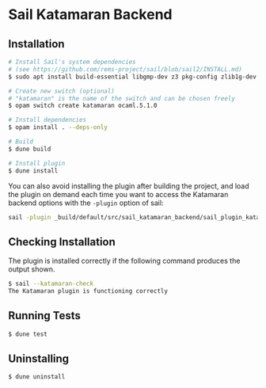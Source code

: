 # Sail Katamaran Backend

## Installation

```sh
# Install Sail's system dependencies
# (see https://github.com/rems-project/sail/blob/sail2/INSTALL.md)
$ sudo apt install build-essential libgmp-dev z3 pkg-config zlib1g-dev

# Create new switch (optional)
# "katamaran" is the name of the switch and can be chosen freely
$ opam switch create katamaran ocaml.5.1.0

# Install dependencies
$ opam install . --deps-only

# Build
$ dune build

# Install plugin
$ dune install
```

You can also avoid installing the plugin after building the project, and load
the plugin on demand each time you want to access the Katamaran backend options
with the `-plugin` option of sail:

```sh
sail -plugin _build/default/src/sail_katamaran_backend/sail_plugin_katamaran.cmxs ...
```

## Checking Installation

The plugin is installed correctly if the following
command produces the output shown.

```sh
$ sail --katamaran-check
The Katamaran plugin is functioning correctly
```

## Running Tests

```sh
$ dune test
```

## Uninstalling

```sh
$ dune uninstall
```
